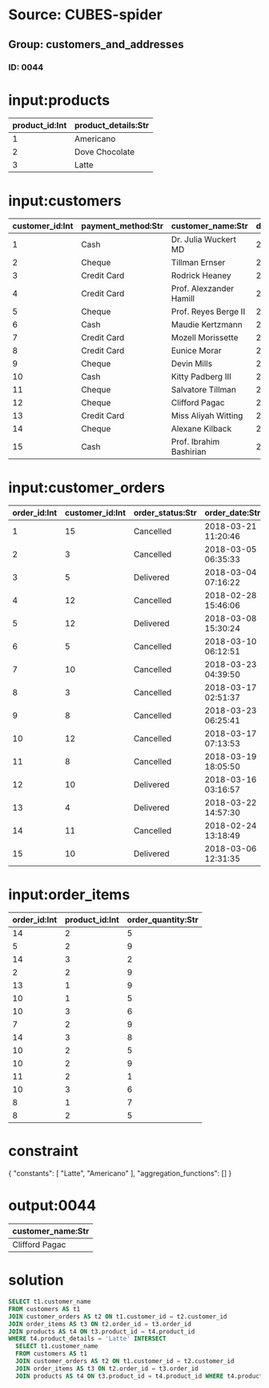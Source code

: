 # Source: CUBES-spider
## Group: customers_and_addresses
### ID: 0044

# input:products

| product_id:Int | product_details:Str |
|---|---|
| 1 | Americano |
| 2 | Dove Chocolate |
| 3 | Latte |

# input:customers

| customer_id:Int | payment_method:Str | customer_name:Str | date_became_customer:Str | other_customer_details:Str |
|---|---|---|---|---|
| 1 | Cash | Dr. Julia Wuckert MD | 2018-03-01 23:20:10 | nan |
| 2 | Cheque | Tillman Ernser | 2018-02-28 11:37:44 | nan |
| 3 | Credit Card | Rodrick Heaney | 2018-03-09 17:41:58 | nan |
| 4 | Credit Card | Prof. Alexzander Hamill | 2018-02-24 00:20:18 | VIP |
| 5 | Cheque | Prof. Reyes Berge II | 2018-03-07 18:05:11 | nan |
| 6 | Cash | Maudie Kertzmann | 2018-02-26 11:57:47 | nan |
| 7 | Credit Card | Mozell Morissette | 2018-02-25 13:15:04 | VIP |
| 8 | Credit Card | Eunice Morar | 2018-03-21 01:01:04 | nan |
| 9 | Cheque | Devin Mills | 2018-03-05 16:52:51 | nan |
| 10 | Cash | Kitty Padberg III | 2018-03-22 18:09:09 | nan |
| 11 | Cheque | Salvatore Tillman | 2018-03-04 00:17:48 | nan |
| 12 | Cheque | Clifford Pagac | 2018-02-24 10:24:23 | nan |
| 13 | Credit Card | Miss Aliyah Witting | 2018-03-05 07:19:45 | nan |
| 14 | Cheque | Alexane Kilback | 2018-03-08 01:17:31 | nan |
| 15 | Cash | Prof. Ibrahim Bashirian | 2018-03-15 02:54:27 | nan |

# input:customer_orders

| order_id:Int | customer_id:Int | order_status:Str | order_date:Str | order_details:Str |
|---|---|---|---|---|
| 1 | 15 | Cancelled | 2018-03-21 11:20:46 | nan |
| 2 | 3 | Cancelled | 2018-03-05 06:35:33 | nan |
| 3 | 5 | Delivered | 2018-03-04 07:16:22 | Second time |
| 4 | 12 | Cancelled | 2018-02-28 15:46:06 | nan |
| 5 | 12 | Delivered | 2018-03-08 15:30:24 | nan |
| 6 | 5 | Cancelled | 2018-03-10 06:12:51 | nan |
| 7 | 10 | Cancelled | 2018-03-23 04:39:50 | Second time |
| 8 | 3 | Cancelled | 2018-03-17 02:51:37 | nan |
| 9 | 8 | Cancelled | 2018-03-23 06:25:41 | nan |
| 10 | 12 | Cancelled | 2018-03-17 07:13:53 | nan |
| 11 | 8 | Cancelled | 2018-03-19 18:05:50 | Second time |
| 12 | 10 | Delivered | 2018-03-16 03:16:57 | Second time |
| 13 | 4 | Delivered | 2018-03-22 14:57:30 | nan |
| 14 | 11 | Cancelled | 2018-02-24 13:18:49 | Second time |
| 15 | 10 | Delivered | 2018-03-06 12:31:35 | nan |

# input:order_items

| order_id:Int | product_id:Int | order_quantity:Str |
|---|---|---|
| 14 | 2 | 5 |
| 5 | 2 | 9 |
| 14 | 3 | 2 |
| 2 | 2 | 9 |
| 13 | 1 | 9 |
| 10 | 1 | 5 |
| 10 | 3 | 6 |
| 7 | 2 | 9 |
| 14 | 3 | 8 |
| 10 | 2 | 5 |
| 10 | 2 | 9 |
| 11 | 2 | 1 |
| 10 | 3 | 6 |
| 8 | 1 | 7 |
| 8 | 2 | 5 |

# constraint

{
  "constants": [
    "Latte",
    "Americano"
  ],
  "aggregation_functions": []
}

# output:0044

| customer_name:Str |
|---|
| Clifford Pagac |

# solution

```sql
SELECT t1.customer_name
FROM customers AS t1
JOIN customer_orders AS t2 ON t1.customer_id = t2.customer_id
JOIN order_items AS t3 ON t2.order_id = t3.order_id
JOIN products AS t4 ON t3.product_id = t4.product_id
WHERE t4.product_details = 'Latte' INTERSECT
  SELECT t1.customer_name
  FROM customers AS t1
  JOIN customer_orders AS t2 ON t1.customer_id = t2.customer_id
  JOIN order_items AS t3 ON t2.order_id = t3.order_id
  JOIN products AS t4 ON t3.product_id = t4.product_id WHERE t4.product_details = 'Americano'
```
